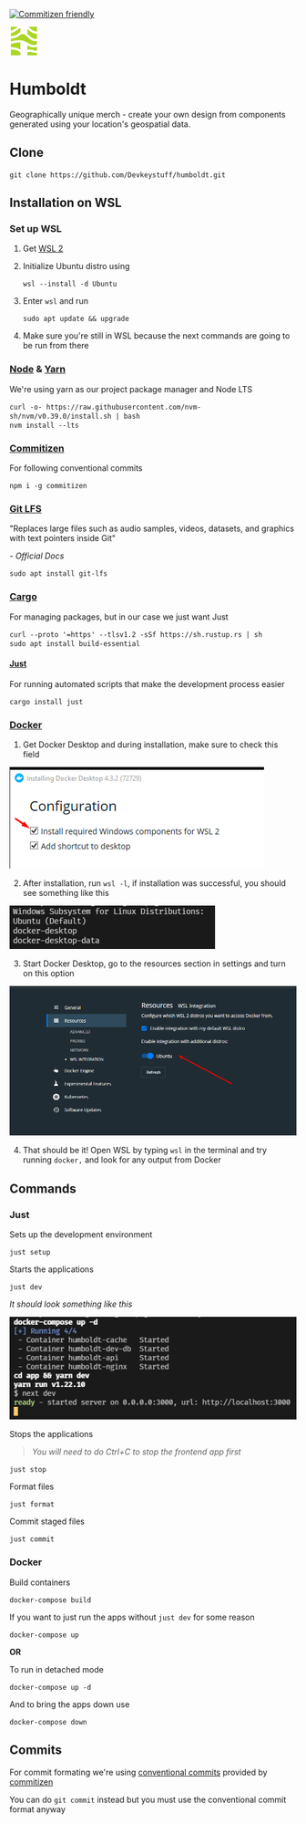 [![Commitizen friendly](https://shields.io/badge/commitizen-friendly-brightgreen.svg)](http://commitizen.github.io/cz-cli/)

![Humboldt logo](./docs/readme/humboldt.png)

# Humboldt

Geographically unique merch - create your own design from components generated using your location's geospatial data.

## Clone

    git clone https://github.com/Devkeystuff/humboldt.git

## Installation on WSL

### Set up WSL

1.  Get [WSL 2](https://docs.microsoft.com/en-us/windows/wsl/install)
2.  Initialize Ubuntu distro using

        wsl --install -d Ubuntu

3.  Enter `wsl` and run

        sudo apt update && upgrade

4.  Make sure you're still in WSL because the next commands are going to be run from there

### [Node](https://nodejs.org/en/) & [Yarn](https://yarnpkg.com/)

We're using yarn as our project package manager and Node LTS

    curl -o- https://raw.githubusercontent.com/nvm-sh/nvm/v0.39.0/install.sh | bash
    nvm install --lts

### [Commitizen](https://commitizen.github.io/cz-cli/)

For following conventional commits

    npm i -g commitizen

### [Git LFS](https://git-lfs.github.com/)

"Replaces large files such as audio samples, videos, datasets, and graphics with text pointers inside Git"

_\- Official Docs_

    sudo apt install git-lfs

### [Cargo](https://www.rust-lang.org/)

For managing packages, but in our case we just want Just

    curl --proto '=https' --tlsv1.2 -sSf https://sh.rustup.rs | sh
    sudo apt install build-essential

#### [Just](https://github.com/casey/just)

For running automated scripts that make the development process easier

    cargo install just

### [Docker](https://www.docker.com/get-started)

1.  Get Docker Desktop and during installation, make sure to check this field

![Check this field](./docs/readme/docker_install.png)

2. After installation, run `wsl -l`, if installation was successful, you should see something like this

![Successful installation](./docs/readme/wsl.png)

3. Start Docker Desktop, go to the resources section in settings and turn on this option

![Check this field](./docs/readme/docker_resources.png)

4. That should be it! Open WSL by typing `wsl` in the terminal and try running `docker,` and look for any output from Docker

## Commands

### Just

Sets up the development environment

    just setup

Starts the applications

    just dev

_It should look something like this_

!["test"](./docs/readme/docker.png)

Stops the applications

> _You will need to do Ctrl+C to stop the frontend app first_

    just stop

Format files

    just format

Commit staged files

    just commit

### Docker

Build containers

    docker-compose build

If you want to just run the apps without `just dev` for some reason

    docker-compose up

**OR**

To run in detached mode

    docker-compose up -d

And to bring the apps down use

    docker-compose down

## Commits

For commit formating we're using [conventional commits](https://www.conventionalcommits.org/en/v1.0.0/) provided by [commitizen](https://commitizen.github.io/cz-cli/)

You can do `git commit` instead but you must use the conventional commit format anyway
